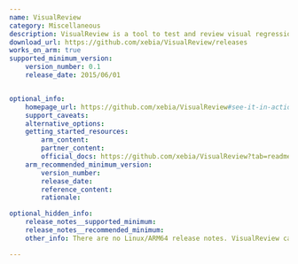 ```yaml
---
name: VisualReview
category: Miscellaneous
description: VisualReview is a tool to test and review visual regressions.
download_url: https://github.com/xebia/VisualReview/releases
works_on_arm: true
supported_minimum_version:
    version_number: 0.1
    release_date: 2015/06/01


optional_info:
    homepage_url: https://github.com/xebia/VisualReview#see-it-in-action
    support_caveats:
    alternative_options:
    getting_started_resources:
        arm_content:
        partner_content:
        official_docs: https://github.com/xebia/VisualReview?tab=readme-ov-file#getting-started
    arm_recommended_minimum_version:
        version_number:
        release_date:
        reference_content:
        rationale:

optional_hidden_info:
    release_notes__supported_minimum:
    release_notes__recommended_minimum:
    other_info: There are no Linux/ARM64 release notes. VisualReview can be installed via zip, and the GUI can be accessed on port 7000 by starting start.sh script, from the first version 0.1 onwards.

---
```

